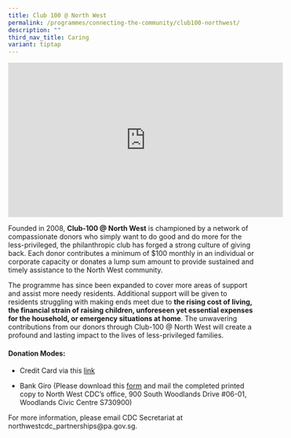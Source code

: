 ```yaml
---
title: Club 100 @ North West
permalink: /programmes/connecting-the-community/club100-northwest/
description: ""
third_nav_title: Caring
variant: tiptap
---
```

<div class="iframe-wrapper">
<iframe height="315" width="560" allowfullscreen="true" frameborder="0" src="https://www.youtube.com/embed/tC43PoH6-ZY?si=FLd2EFase4BRqF7O"></iframe>
</div>
<p>Founded in 2008, <strong>Club-100 @ North West</strong> is championed by
a network of compassionate donors who simply want to do good and do more
for the less-privileged, the philanthropic club has forged a strong culture
of giving back. Each donor contributes a minimum of $100 monthly in an
individual or corporate capacity or donates a lump sum amount to provide
sustained and timely assistance to the North West community.</p>
<p>The programme has since been expanded to cover more areas of support and
assist more needy residents. Additional support will be given to residents
struggling with making ends meet due to <strong>the rising cost of living, the financial strain of raising children, unforeseen yet essential expenses for the household, or emergency situations at home</strong>.
The unwavering contributions from our donors through Club-100 @ North West
will create a profound and lasting impact to the lives of less-privileged
families.</p>
<h4><strong>Donation Modes:</strong></h4>
<ul data-tight="true" class="tight">
<li>
<p>Credit Card via this <a href="https://go.gov.sg/nw-c100digital" rel="noopener nofollow" target="_blank">link</a>
</p>
</li>
<li>
<p>Bank Giro (Please download this <a href="/files/NWCDC_C100_Donation_Form.pdf" rel="noopener noreferrer nofollow" target="_blank">form</a> and mail the completed
printed copy to North West CDC’s office, 900 South Woodlands Drive #06-01,
Woodlands Civic Centre S730900)</p>
<p></p>
</li>
</ul>
<p>For more information, please email CDC Secretariat at <a rel="noopener noreferrer nofollow" target="_blank">northwestcdc_partnerships@pa.gov.sg</a>.</p>